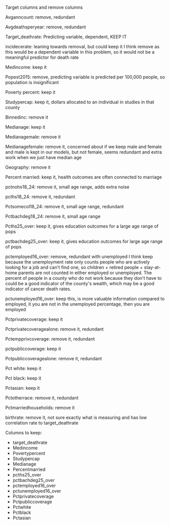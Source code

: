 
Target columns and remove columns

Avganncount:  remove, redundant 

Avgdeathsperyear: remove, redundant

Target_deathrate: Predicting variable, dependent, KEEP IT

incidecerate: leaning towards removal, but could keep it
  I think remove as this would be a dependent variable in this problem, 
  so it would not be a meaningful predictor for death rate

Medincome: keep it

Popest2015: remove, predicting variable is predicted per 100,000 people, so population is insignificant

Poverty percent: keep it

Studypercap: keep it, dollars allocated to an individual in studies in that county

Binnedinc: remove it

Medianage: keep it

Medianagemale: remove it

Medianagefemale: remove it, concerned about if we keep male and female and male is kept in our models, but not female, seems redundant and extra work when we just have median age

Geography: remove it

Percent married: keep it, health outcomes are often connected to marriage

pctnohs18_24: remove it, small age range, adds extra noise

pcths18_24: remove it, redundant

Pctsomecol18_24: remove it, small age range, redundant

Pctbachdeg18_24: remove it, small age range

Pcths25_over: keep it, gives education outcomes for a large age range of pops

pctbachdeg25_over: keep it, gives education outcomes for large age range of pops

pctemployed16_over: remove, redundant with unemployed
   I think keep because the unemployment rate only counts people who are actively looking for a job and can't find one,
   so children + retired people + stay-at-home parents are not counted in either employed or unemployed.
   The percent of people in a county who do not work because they don't have to could be a good indicator of the
   county's wealth, which may be a good indicator of cancer death rates.

pctunemployed16_over: keep this, is more valuable information compared to employed, it you are not in the unemployed percentage, then you are employed

Pctprivatecoverage: keep it

Pctprivatecoveragealone: remove it, redundant

Pctempprivcoverage: remove it, redundant

pctpubliccoverage: keep it

Pctpubliccoveragealone: remove it, redundant

Pct white: keep it

Pct black: keep it

Pctasian: keep it

Pctotherrace: remove it, redundant

Pctmarriedhouseholds: remove it

birthrate: remove it, not sure exactly what is measuring and has low correlation rate to target_deathrate


Columns to keep:
- target_deathrate
- Medincome
- Povertypercent
- Studypercap
- Medianage
- Percentmarried
- pcths25_over
- pctbachdeg25_over
- pctemployed16_over
- pctunemployed16_over
- Pctprivatecoverage
- Pctpubliccoverage
- Pctwhite
- Pctblack
- Pctasian 
